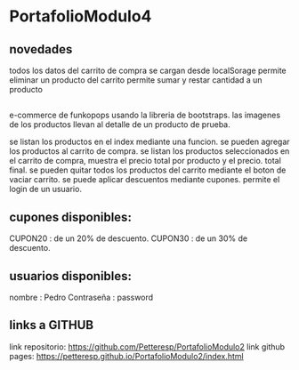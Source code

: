 # PortafolioModulo4

## novedades 
todos los datos del carrito de compra se cargan desde localSorage
permite eliminar un producto del carrito
permite sumar y restar cantidad a un producto
##

e-commerce de funkopops usando la libreria de bootstraps.
las imagenes de los productos llevan al detalle de un producto de prueba.

se listan los productos en el index mediante una funcion.
se pueden agregar los productos al carrito de compra. 
se listan los productos seleccionados en el carrito de compra, muestra el precio total por producto y el precio. total final.
se pueden quitar todos los productos del carrito mediante el boton de vaciar carrito.
se puede aplicar descuentos mediante cupones.
permite el login de un usuario.


## cupones disponibles:
CUPON20 : de un 20% de descuento.
CUPON30 : de un 30% de descuento.

## usuarios disponibles:

nombre : Pedro
Contraseña : password

## links a GITHUB
link repositorio: https://github.com/Petteresp/PortafolioModulo2
link github pages: https://petteresp.github.io/PortafolioModulo2/index.html
